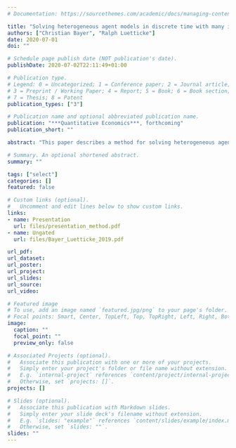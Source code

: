 ```yaml
---
# Documentation: https://sourcethemes.com/academic/docs/managing-content/

title: "Solving heterogeneous agent models in discrete time with many idiosyncratic states by perturbation methods"
authors: ["Christian Bayer", "Ralph Luetticke"]
date: 2020-07-01
doi: ""

# Schedule page publish date (NOT publication's date).
publishDate: 2020-07-02T22:11:49+01:00

# Publication type.
# Legend: 0 = Uncategorized; 1 = Conference paper; 2 = Journal article;
# 3 = Preprint / Working Paper; 4 = Report; 5 = Book; 6 = Book section;
# 7 = Thesis; 8 = Patent
publication_types: ["3"]

# Publication name and optional abbreviated publication name.
publication: "***Quantitative Economics***, forthcoming"
publication_short: ""

abstract: "This paper describes a method for solving heterogeneous agent models with aggregate risk and many idiosyncratic states formulated in discrete time. It extends the method proposed by Reiter (2009) and complements recent work by Ahn et al. (2017) on how to solve such models in continuous time. We suggest first solving for the stationary equilibrium of the model without aggregate risk. We then write the functionals that describe the recursive equilibrium as sparse expansions around their stationary equilibrium counterparts. Finally we use the perturbation method of Schmitt-Grohé and Uribe (2004) to approximate the aggregate dynamics of the model."

# Summary. An optional shortened abstract.
summary: ""

tags: ["select"]
categories: []
featured: false

# Custom links (optional).
#   Uncomment and edit lines below to show custom links.
links:
- name: Presentation
  url: files/presentation_method.pdf
- name: Ungated
  url: files/Bayer_Luetticke_2019.pdf

url_pdf:
url_dataset:
url_poster:
url_project:
url_slides:
url_source:
url_video:

# Featured image
# To use, add an image named `featured.jpg/png` to your page's folder.
# Focal points: Smart, Center, TopLeft, Top, TopRight, Left, Right, BottomLeft, Bottom, BottomRight.
image:
  caption: ""
  focal_point: ""
  preview_only: false

# Associated Projects (optional).
#   Associate this publication with one or more of your projects.
#   Simply enter your project's folder or file name without extension.
#   E.g. `internal-project` references `content/project/internal-project/index.md`.
#   Otherwise, set `projects: []`.
projects: []

# Slides (optional).
#   Associate this publication with Markdown slides.
#   Simply enter your slide deck's filename without extension.
#   E.g. `slides: "example"` references `content/slides/example/index.md`.
#   Otherwise, set `slides: ""`.
slides: ""
---
```

